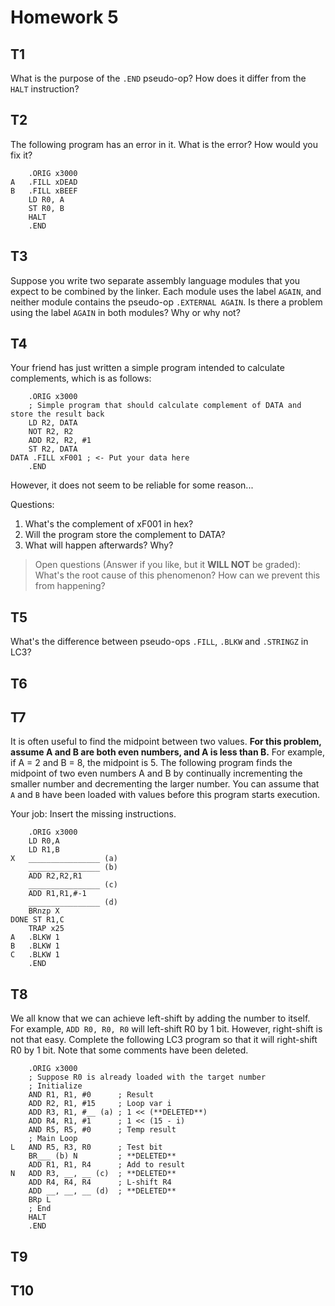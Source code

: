 # Homework 5

## T1

What is the purpose of the `.END` pseudo-op? How does it differ from the `HALT` instruction?

## T2

The following program has an error in it. What is the error? How would you fix it?

```assembly
    .ORIG x3000
A   .FILL xDEAD
B   .FILL xBEEF
    LD R0, A
    ST R0, B
    HALT
    .END
```

## T3

Suppose you write two separate assembly language modules that you expect to be combined by the linker. Each module uses the label `AGAIN`, and neither module contains the pseudo-op `.EXTERNAL AGAIN`. Is there a problem using the label `AGAIN` in both modules? Why or why not?

## T4

Your friend has just written a simple program intended to calculate complements, which is as follows:

```assembly
    .ORIG x3000
    ; Simple program that should calculate complement of DATA and store the result back
    LD R2, DATA
    NOT R2, R2
    ADD R2, R2, #1
    ST R2, DATA
DATA .FILL xF001 ; <- Put your data here
    .END
```

However, it does not seem to be reliable for some reason...

Questions:

1. What's the complement of xF001 in hex?
2. Will the program store the complement to DATA?
3. What will happen afterwards? Why?

> Open questions (Answer if you like, but it **WILL NOT** be graded):
> What's the root cause of this phenomenon? How can we prevent this from happening?

## T5

What's the difference between pseudo-ops `.FILL`, `.BLKW` and `.STRINGZ` in LC3?

## T6

## T7

It is often useful to find the midpoint between two values. **For this problem, assume A and B are both even numbers, and A is less than B.** For example, if A = 2 and B = 8, the midpoint is 5. The following program finds the midpoint of two even numbers A and B by continually incrementing the smaller number and decrementing the larger number. You can assume that `A` and `B` have been loaded with values before this program starts execution.

Your job: Insert the missing instructions.

```assembly
    .ORIG x3000
    LD R0,A
    LD R1,B
X   ________________ (a)
    ________________ (b)
    ADD R2,R2,R1
    ________________ (c)
    ADD R1,R1,#-1
    ________________ (d)
    BRnzp X
DONE ST R1,C
    TRAP x25
A   .BLKW 1
B   .BLKW 1
C   .BLKW 1
    .END
```

## T8

We all know that we can achieve left-shift by adding the number to itself. For example, `ADD R0, R0, R0` will left-shift R0 by 1 bit. However, right-shift is not that easy. Complete the following LC3 program so that it will right-shift R0 by 1 bit. Note that some comments have been deleted.

```assembly
    .ORIG x3000
    ; Suppose R0 is already loaded with the target number
    ; Initialize
    AND R1, R1, #0      ; Result
    ADD R2, R1, #15     ; Loop var i
    ADD R3, R1, #__ (a) ; 1 << (**DELETED**)
    ADD R4, R1, #1      ; 1 << (15 - i)
    AND R5, R5, #0      ; Temp result
    ; Main Loop
L   AND R5, R3, R0      ; Test bit
    BR___ (b) N         ; **DELETED**
    ADD R1, R1, R4      ; Add to result
N   ADD R3, __, __ (c)  ; **DELETED**
    ADD R4, R4, R4      ; L-shift R4
    ADD __, __, __ (d)  ; **DELETED**
    BRp L
    ; End
    HALT
    .END
```

## T9

## T10

